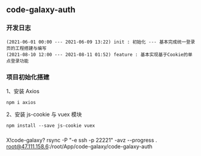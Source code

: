 ## code-galaxy-auth

### 开发日志
```shell
(2021-06-01 00:00 --- 2021-06-09 13:22) init : 初始化 --- 基本完成统一登录页的工程搭建与编写
(2021-08-10 12:00 --- 2021-08-11 01:52) feature : 基本实现基于Cookie的单点登录功能
```

### 项目初始化搭建

1、安装 Axios 
```shell
npm i axios
```

2、安装 js-cookie 与 vuex 模块
```shell
npm install --save js-cookie vuex
```

### 
X!code-galaxy?
rsync -P "-e ssh -p 22221"  -avz --progress  . root@47.111.158.6:/root/App/code-galaxy/code-galaxy-auth